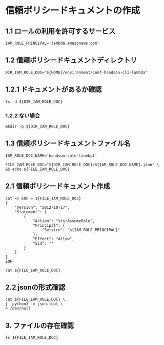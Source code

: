 # 信頼ポリシードキュメントの作成

## 1.1 ロールの利用を許可するサービス
    IAM_ROLE_PRINCIPAL='lambda.amazonaws.com'

## 1.2 信頼ポリシードキュメントディレクトリ
    DIR_IAM_ROLE_DOC="${HOME}/environment/conf-handson-cli-lambda"

## 1.2.1 ドキュメントがあるか確認 
    ls -d ${DIR_IAM_ROLE_DOC}

### 1.2.2 ない場合
    mkdir -p ${DIR_IAM_ROLE_DOC}

## 1.3 信頼ポリシードキュメントファイル名
    IAM_ROLE_DOC_NAME='handson-role-linebot'
   
    FILE_IAM_ROLE_DOC="${DIR_IAM_ROLE_DOC}/${IAM_ROLE_DOC_NAME}.json" \
    && echo ${FILE_IAM_ROLE_DOC}

## 2.1 信頼ポリシードキュメント作成
    cat << EOF > ${FILE_IAM_ROLE_DOC}
    {
        "Version": "2012-10-17",
        "Statement": [
            {
                "Action": "sts:AssumeRole",
                "Principal": {
                    "Service": "${IAM_ROLE_PRINCIPAL}"
                },
                "Effect": "Allow",
                "Sid": ""
            }
        ]
    }
    EOF

    cat ${FILE_IAM_ROLE_DOC}

## 2.2 jsonの形式確認
    cat ${FILE_IAM_ROLE_DOC} \
    |  python3 -m json.tool \
    > /dev/null

## 3. ファイルの存在確認
    ls ${FILE_IAM_ROLE_DOC}
